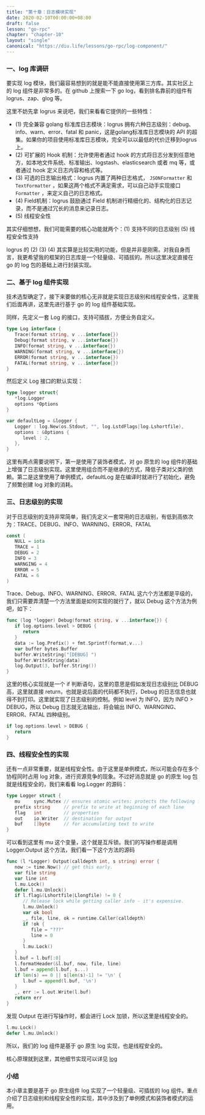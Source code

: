 ```yaml
---
title: "第十章：日志模块实现"
date: 2020-02-10T00:00:00+08:00
draft: false
lesson: "go-rpc"
chapter: "chapter-10"
layout: "single"
canonical: "https://diu.life/lessons/go-rpc/log-component/"
---
```


### 一、log 库调研

要实现 log 模块，我们最容易想到的就是能不能直接使用第三方库。其实社区上的 log 组件是非常多的。在 github 上搜索一下 go log，看到排名靠前的组件有 logrus、zap、glog 等。

这里不妨先拿 logrus 来说吧，我们来看看它提供的一些特性：

- (1) 完全兼容 golang 标准库日志模块：logrus 拥有六种日志级别：debug、info、warn、error、fatal 和 panic，这是golang标准库日志模块的 API 的超集。如果你的项目使用标准库日志模块，完全可以以最低的代价迁移到logrus上。
- (2) 可扩展的 Hook 机制：允许使用者通过 hook 的方式将日志分发到任意地方，如本地文件系统、标准输出、logstash、elasticsearch 或者 mq 等，或者通过 hook 定义日志内容和格式等。
- (3) 可选的日志输出格式：logrus 内置了两种日志格式， `JSONFormatter` 和 `TextFormatter` ，如果这两个格式不满足需求，可以自己动手实现接口 `Formatter` ，来定义自己的日志格式。
- (4) Field机制：logrus 鼓励通过 Field 机制进行精细化的、结构化的日志记录，而不是通过冗长的消息来记录日志。
- (5) 线程安全性

其实仔细想想，我们可能需要的核心功能就两个：(1) 支持不同的日志级别 (5) 线程安全性支持

logrus 的 (2) (3) (4) 其实算是比较实用的功能，但是并非是刚需。对我自身而言，我更希望我的框架的日志库是一个轻量级、可插拔的。所以这里决定直接在 go 的 log 包的基础上进行封装实现。

### 二、基于 log 组件实现

技术选型确定了，接下来要做的核心无非就是实现日志级别和线程安全性，这里我们后面再讲，这里先进行基于 go 的 log 组件基础实现。

同样，先定义一套 Log 的接口，支持可插拔，方便业务自定义。

```go
type Log interface {
   Trace(format string, v ...interface{})
   Debug(format string, v ...interface{})
   INFO(format string, v ...interface{})
   WARNING(format string, v ...interface{})
   ERROR(format string, v ...interface{})
   FATAL(format string, v ...interface{})
}
```

然后定义 Log 接口的默认实现：

```go
type logger struct{
   *log.Logger
   options *Options
}

var defaultLog = &logger {
   Logger : log.New(os.Stdout, "", log.LstdFlags|log.Lshortfile),
   options : &Options {
      level : 2,
   },
}
```

这里有两点需要说明下，第一是使用了装饰者模式，对 go 原生的 log 组件的基础上增强了日志级别实现。这里使用组合而不是继承的方式，降低子类对父类的依赖。第二是这里使用了单例模式，defaultLog 是在编译时就进行了初始化，避免了频繁创建 log 对象的消耗。

### 三、日志级别的实现

对于日志级别的支持非常简单，我们先定义一套常用的日志级别，有低到高依次为：TRACE、DEBUG、INFO、WARNING、ERROR、FATAL

```go
const (
   NULL = iota
   TRACE = 1
   DEBUG = 2
   INFO = 3
   WARNGING = 4
   ERROR = 5
   FATAL = 6
)
```

Trace、Debug、INFO、WARNING、ERROR、FATAL 这六个方法都是平级的，我们只需要弄清楚一个方法里面是如何实现的就行了，就以 Debug 这个方法为例吧，如下：

```go
func (log *logger) Debug(format string, v ...interface{}) {
   if log.options.level > DEBUG {
      return
   }
   data := log.Prefix() + fmt.Sprintf(format,v...)
   var buffer bytes.Buffer
   buffer.WriteString("[DEBUG] ")
   buffer.WriteString(data)
   log.Output(3, buffer.String())
}
```

这里的核心实现就是一个 if 判断语句，这里的意思是假如发现日志级别比 DEBUG 高，这里就直接 return，也就是说后面的代码都不执行，Debug 的日志信息也就得不到打印。这里就实现了日志级别的控制。例如 level 为 INFO，因为 INFO > DEBUG，所以 Debug 日志就无法输出，将会输出 INFO、WARNGING、ERROR、FATAL 四种级别。

```go
if log.options.level > DEBUG {
   return
}
```

### 四、线程安全性的实现

还有一点非常重要，就是线程安全性。由于这里是单例模式，所以可能会存在多个协程同时占用 log 对象，进行资源竞争的现象。不过好消息就是 go 的原生 log 包就是线程安全的，我们来看看 log.Logger 的源码：

```go
type Logger struct {
   mu     sync.Mutex // ensures atomic writes; protects the following fields
   prefix string     // prefix to write at beginning of each line
   flag   int        // properties
   out    io.Writer  // destination for output
   buf    []byte     // for accumulating text to write
}
```

可以看到这里有 mu 这个变量，这个就是互斥锁。我们的写操作都是调用 Logger.Output 这个方法，我们看一下这个方法的源码

```go
func (l *Logger) Output(calldepth int, s string) error {
   now := time.Now() // get this early.
   var file string
   var line int
   l.mu.Lock()
   defer l.mu.Unlock()
   if l.flag&(Lshortfile|Llongfile) != 0 {
      // Release lock while getting caller info - it's expensive.
      l.mu.Unlock()
      var ok bool
      _, file, line, ok = runtime.Caller(calldepth)
      if !ok {
         file = "???"
         line = 0
      }
      l.mu.Lock()
   }
   l.buf = l.buf[:0]
   l.formatHeader(&l.buf, now, file, line)
   l.buf = append(l.buf, s...)
   if len(s) == 0 || s[len(s)-1] != '\n' {
      l.buf = append(l.buf, '\n')
   }
   _, err := l.out.Write(l.buf)
   return err
}
```

发现 Output 在进行写操作时，都会进行 Lock 加锁，所以这里是线程安全的。

```go
l.mu.Lock()
defer l.mu.Unlock()
```

所以，我们的 log 组件是基于 go 原生 log 实现，也是线程安全的。

核心原理就到这里，其他细节实现可以详见 [log](https://github.com/lubanproj/gorpc/tree/master/log)

### 小结

本小章主要是基于 go 原生组件 log 实现了一个轻量级、可插拔的 log 组件。重点介绍了日志级别和线程安全性的实现，其中涉及到了单例模式和装饰者模式的运用。